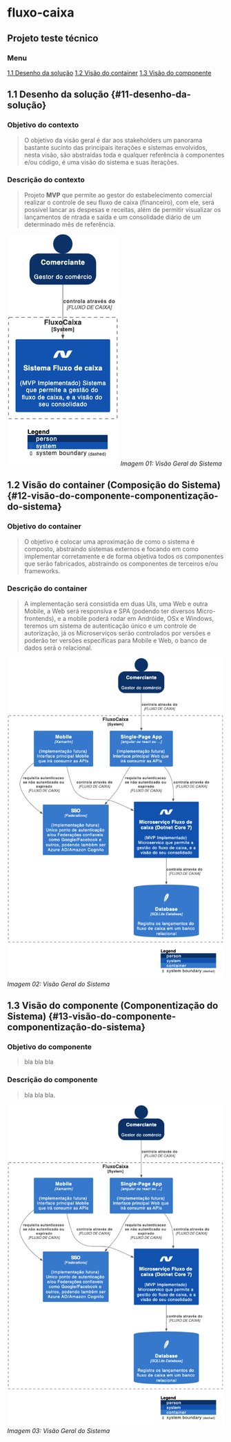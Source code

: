# fluxo-caixa

## Projeto teste técnico

### Menu

[1.1 Desenho da solução](#11-desenho-da-solução)
[1.2 Visão do container](#12-visão-do-componente-componentização-do-sistema)
[1.3 Visão do componente](#13-visão-do-componente-componentização-do-sistema)

## 1.1 Desenho da solução {#11-desenho-da-solução}

### Objetivo do contexto

> O objetivo da visão geral é dar aos stakeholders um panorama bastante sucinto das principais iterações e sistemas envolvidos, nesta visão, são abstraídas toda e qualquer referência à componentes e/ou código, é uma visão do sistema e suas iterações.

### Descrição do contexto

> Projeto **MVP** que permite ao gestor do estabelecimento comercial realizar o controle de seu fluxo de caixa (financeiro), com ele, será possível lancar as despesas e receitas, além de permitir visualizar os lançamentos de ntrada e saída e um consolidade diário de um determinado mês de referência.

![Contexto do sistema - Microserviço](/Documentacao/Img/C4-SistemaFluxoCaixaContext.png "Contexto do Sistema - Microserviço")
*Imagem 01: Visão Geral do Sistema*

## 1.2 Visão do container (Composição do Sistema) {#12-visão-do-componente-componentização-do-sistema}

### Objetivo do container

> O objetivo é colocar uma aproximação de como o sistema é composto, abstraindo sistemas externos e focando em como implementar corretamente e de forma objetiva todos os componentes que serão fabricados, abstraindo os componentes de terceiros e/ou frameworks.

### Descrição do container

> A implementação será consistida em duas UIs, uma Web e outra Mobile, a Web será responsíva e SPA (podendo ter diversos Micro-frontends), e a mobile poderá rodar em Andróide, OSx e Windows, teremos um sistema de autenticação único e um controle de autorização, já os Microserviços serão controlados por versões e poderão ter versões específicas para Mobile e Web, o banco de dados será o relacional.

![Contexto do sistema - Microserviço](/Documentacao/Img/C4-SistemaFluxoCaixaContainer.png "Contexto do Sistema - Microserviço")
*Imagem 02: Visão Geral do Sistema*

## 1.3 Visão do componente (Componentização do Sistema) {#13-visão-do-componente-componentização-do-sistema}

### Objetivo do componente

> bla bla bla

### Descrição do componente

> bla bla bla.

![Contexto do sistema - Microserviço](/Documentacao/Img/C4-SistemaFluxoCaixaContainer.png "Contexto do Sistema - Microserviço")
*Imagem 03: Visão Geral do Sistema*
